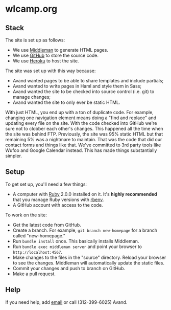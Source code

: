 # wlcamp.org

## Stack

The site is set up as follows:

* We use [Middleman][middleman] to generate HTML pages.
* We use [GitHub][github] to store the source code.
* We use [Heroku][heroku] to host the site.

The site was set up with this way because:

* Avand wanted pages to be able to share templates and include partials;
* Avand wanted to write pages in Haml and style them in Sass;
* Avand wanted the site to be checked into source control (i.e. git)
  to manage changes;
* Avand wanted the site to only ever be static HTML.

With just HTML, you end up with a ton of duplicate code. For example,
changing one navigation element means doing a "find and replace" and
updating every file on the site. With the code checked into GitHub
we're sure not to clobber each other's changes. This happened all
the time when the site was behind FTP. Previously, the site was 95%
static HTML but that remaining 5% was a nightmare to maintain. That
was the code that did our contact forms and things like that. We've
committed to 3rd party tools like Wufoo and Google Calendar instead.
This has made things substantially simpler.

## Setup

To get set up, you'll need a few things:

* A computer with [Ruby][ruby] 2.0.0 installed on it. It's **highly
  recommended** that you manage Ruby versions with [rbenv][rbenv].
* A GitHub account with access to the code.

To work on the site:

* Get the latest code from GitHub.
* Create a branch. For example, `git branch new-homepage` for a
  branch called "new-homepage."
* Run `bundle install` once. This basically installs Middleman.
* Run `bundle exec middleman server` and point your browser to
  `http://localhost:4567`.
* Make changes to the files in the "source" directory. Reload your
  browser to see the changes. Middleman will automatically update
  the static files.
* Commit your changes and push to branch on GitHub.
* Make a pull request.

## Help

If you need help, add [email][avand] or call (312-399-6025) Avand.

[middleman]: http://middlemanapp.com/
[github]: http://github.com/
[heroku]: http://heroku.com/
[avand]: avand@avandamiri.com
[ruby]: http://www.ruby-lang.org/en/
[rbenv]: http://rbenv.org
